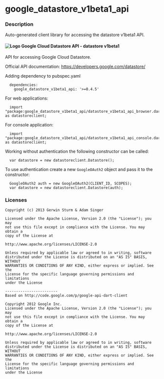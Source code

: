 # google_datastore_v1beta1_api

### Description

Auto-generated client library for accessing the datastore v1beta1 API.

#### ![Logo](http://www.google.com/images/icons/product/search-16.gif) Google Cloud Datastore API - datastore v1beta1

API for accessing Google Cloud Datastore.

Official API documentation: https://developers.google.com/datastore/

Adding dependency to pubspec.yaml

```
  dependencies:
    google_datastore_v1beta1_api: '>=0.4.5'
```

For web applications:

```
  import "package:google_datastore_v1beta1_api/datastore_v1beta1_api_browser.dart" as datastoreclient;
```

For console application:

```
  import "package:google_datastore_v1beta1_api/datastore_v1beta1_api_console.dart" as datastoreclient;
```

Working without authentication the following constructor can be called:

```
  var datastore = new datastoreclient.Datastore();
```

To use authentication create a new `GoogleOAuth2` object and pass it to the constructor:


```
  GoogleOAuth2 auth = new GoogleOAuth2(CLIENT_ID, SCOPES);
  var datastore = new datastoreclient.Datastore(auth);
```

### Licenses

```
Copyright (c) 2013 Gerwin Sturm & Adam Singer

Licensed under the Apache License, Version 2.0 (the "License"); you may 
not use this file except in compliance with the License. You may obtain a 
copy of the License at

http://www.apache.org/licenses/LICENSE-2.0

Unless required by applicable law or agreed to in writing, software
distributed under the License is distributed on an "AS IS" BASIS, WITHOUT
WARRANTIES OR CONDITIONS OF ANY KIND, either express or implied. See the
License for the specific language governing permissions and limitations 
under the License

------------------------
Based on http://code.google.com/p/google-api-dart-client

Copyright 2012 Google Inc.
Licensed under the Apache License, Version 2.0 (the "License"); you may 
not use this file except in compliance with the License. You may obtain a
copy of the License at

http://www.apache.org/licenses/LICENSE-2.0

Unless required by applicable law or agreed to in writing, software
distributed under the License is distributed on an "AS IS" BASIS, WITHOUT
WARRANTIES OR CONDITIONS OF ANY KIND, either express or implied. See the
License for the specific language governing permissions and limitations 
under the License

```
